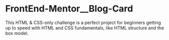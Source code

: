 # FrontEnd-Mentor__Blog-Card
This HTML &amp; CSS-only challenge is a perfect project for beginners getting up to speed with HTML and CSS fundamentals, like HTML structure and the box model.
